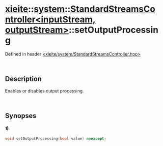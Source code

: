 # [xieite](../../../xieite.md)\:\:[system](../../../system.md)\:\:[StandardStreamsController\<inputStream, outputStream\>](../../StandardStreamsController.md)\:\:setOutputProcessing
Defined in header [<xieite/system/StandardStreamsController.hpp>](../../../../include/xieite/system/StandardStreamsController.hpp)

&nbsp;

## Description
Enables or disables output processing.

&nbsp;

## Synopses
#### 1)
```cpp
void setOutputProcessing(bool value) noexcept;
```
